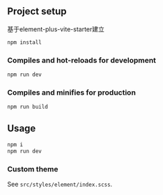 
## Project setup
基于element-plus-vite-starter建立
```bash
npm install
```

### Compiles and hot-reloads for development

```bash
npm run dev
```

### Compiles and minifies for production

```bash
npm run build
```

## Usage

```bash
npm i
npm run dev
```

### Custom theme

See `src/styles/element/index.scss`.
